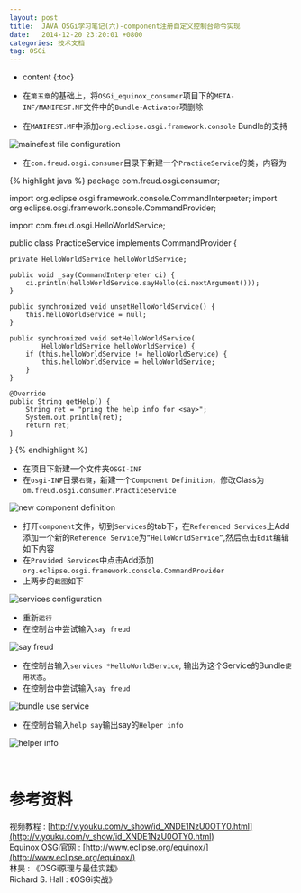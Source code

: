 ```yaml
---
layout: post
title:  JAVA OSGi学习笔记(六)-component注册自定义控制台命令实现
date:   2014-12-20 23:20:01 +0800
categories: 技术文档
tag: OSGi
---
```


* content
{:toc}


* 在`第五章`的基础上，将`OSGi_equinox_consumer`项目下的`META-INF/MANIFEST.MF`文件中的`Bundle-Activator`项删除
* 在`MANIFEST.MF`中添加`org.eclipse.osgi.framework.console` Bundle的支持

![mainefest file configuration](/images/blog/osgi/6-component-register-user-defined-command/1_mf_file_configuration.png)

* 在`com.freud.osgi.consumer`目录下新建一个`PracticeService`的类，内容为

{% highlight java %}
package com.freud.osgi.consumer;

import org.eclipse.osgi.framework.console.CommandInterpreter;
import org.eclipse.osgi.framework.console.CommandProvider;

import com.freud.osgi.HelloWorldService;

public class PracticeService implements CommandProvider {

	private HelloWorldService helloWorldService;

	public void _say(CommandInterpreter ci) {
		ci.println(helloWorldService.sayHello(ci.nextArgument()));
	}

	public synchronized void unsetHelloWorldService() {
		this.helloWorldService = null;
	}

	public synchronized void setHelloWorldService(
			HelloWorldService helloWorldService) {
		if (this.helloWorldService != helloWorldService) {
			this.helloWorldService = helloWorldService;
		}
	}

	@Override
	public String getHelp() {
		String ret = "pring the help info for <say>";
		System.out.println(ret);
		return ret;
	}

}
{% endhighlight %}

* 在项目下新建一个文件夹`OSGI-INF`
* 在`osgi-INF`目录`右键`，新建一个`Component Definition`，修改Class为`om.freud.osgi.consumer.PracticeService`

![new component definition](/images/blog/osgi/6-component-register-user-defined-command/2_new_component_definition.png)

* 打开`component`文件，切到`Services`的tab下，在`Referenced Services`上Add添加一个新的`Reference Service`为`“HelloWorldService”`,然后点击`Edit`编辑如下内容
* 在`Provided Services`中点击Add添加`org.eclipse.osgi.framework.console.CommandProvider`
* 上两步的`截图`如下

![services configuration](/images/blog/osgi/6-component-register-user-defined-command/3_services_configuration.png)

* 重新`运行`
* 在控制台中尝试输入`say freud`

![say freud](/images/blog/osgi/6-component-register-user-defined-command/4_say_freud.png)

* 在控制台输入`services *HelloWorldService`, 输出为这个Service的Bundle`使用状态`。
* 在控制台中尝试输入`say freud`

![bundle use service](/images/blog/osgi/6-component-register-user-defined-command/5_bundle_use_service.png)

* 在控制台输入`help say`输出say的`Helper info`

![helper info](/images/blog/osgi/6-component-register-user-defined-command/6_helper_info.png)

<br/>

参考资料
================================

视频教程 : [http://v.youku.com/v_show/id_XNDE1NzU0OTY0.html](http://v.youku.com/v_show/id_XNDE1NzU0OTY0.html)
<br/>
Equinox OSGi官网 : [http://www.eclipse.org/equinox/](http://www.eclipse.org/equinox/)
<br/>
林昊 : 《OSGi原理与最佳实践》
<br/>
Richard S. Hall : 《OSGi实战》